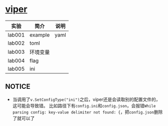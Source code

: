 # [viper](https://github.com/spf13/viper)

|实验|简介|说明|
|---|---|---|
|lab001|example|yaml |
|lab002|toml| |
|lab003|环境变量| |
|lab004|flag| |
|lab005|ini| |

## NOTICE
 - 当调用了`v.SetConfigType("ini")`之后，viper还是会读取别的配置文件的，这可能会导致错。
 比如路径下有`config.ini`和`config.json`，会报错`While parsing config: key-value delimiter not found: {`，把`config.json`删除了就可以了